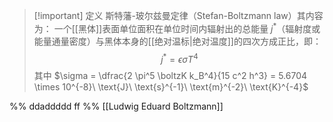 >[!important] 定义
>斯特藩-玻尔兹曼定律（Stefan-Boltzmann law）其内容为： 一个[[黑体]]表面单位面积在单位时间内辐射出的总能量 $j^*$（辐射度或能量通量密度）与黑体本身的[[绝对温标|绝对温度]]的四次方成正比，即：
>$$j^* = \epsilon \sigma T^4$$
>其中 $\sigma = \dfrac{2 \pi^5 \boltzK k_B^4}{15 c^2 h^3} = 5.6704 \times 10^{-8}\ \text{J}\ \text{s}^{-1}\ \text{m}^{-2}\ \text{K}^{-4}$

%%
ddaddddd
ff
%%
[[Ludwig Eduard Boltzmann]]


